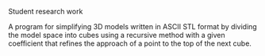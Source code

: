 Student research work

A program for simplifying 3D models written in ASCII STL format by dividing the model space into cubes using a recursive method with a given coefficient that refines the approach of a point to the top of the next cube.
